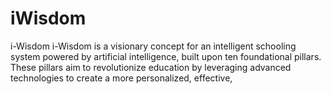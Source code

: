 # iWisdom
i-Wisdom i-Wisdom is a visionary concept for an intelligent schooling system powered by artificial intelligence, built upon ten foundational pillars. These pillars aim to revolutionize education by leveraging advanced technologies to create a more personalized, effective,

